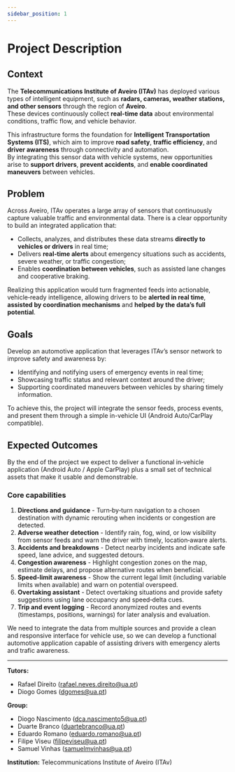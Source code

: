 ```yaml
---
sidebar_position: 1
---
```


# Project Description

## Context
The **Telecommunications Institute of Aveiro (ITAv)** has deployed various types of intelligent equipment, such as **radars, cameras, weather stations, and other sensors** through the region of **Aveiro**.  
These devices continuously collect **real-time data** about environmental conditions, traffic flow, and vehicle behavior.

This infrastructure forms the foundation for **Intelligent Transportation Systems (ITS)**, which aim to improve **road safety**, **traffic efficiency**, and **driver awareness** through connectivity and automation.  
By integrating this sensor data with vehicle systems, new opportunities arise to **support drivers**, **prevent accidents**, and **enable coordinated maneuvers** between vehicles.

## Problem
Across Aveiro, ITAv operates a large array of sensors that continuously capture valuable traffic and environmental data. There is a clear opportunity to build an integrated application that:
- Collects, analyzes, and distributes these data streams **directly to vehicles or drivers** in real time;
- Delivers **real‑time alerts** about emergency situations such as accidents, severe weather, or traffic congestion;
- Enables **coordination between vehicles**, such as assisted lane changes and cooperative braking.

Realizing this application would turn fragmented feeds into actionable, vehicle‑ready intelligence, allowing drivers to be **alerted in real time**, **assisted by coordination mechanisms** and **helped by the data’s full potential**.

## Goals
Develop an automotive application that leverages ITAv’s sensor network to improve safety and awareness by:
- Identifying and notifying users of emergency events in real time;
- Showcasing traffic status and relevant context around the driver;
- Supporting coordinated maneuvers between vehicles by sharing timely information.

To achieve this, the project will integrate the sensor feeds, process events, and present them through a simple in-vehicle UI (Android Auto/CarPlay compatible).


## Expected Outcomes
By the end of the project we expect to deliver a functional in‑vehicle application (Android Auto / Apple CarPlay) plus a small set of technical assets that make it usable and demonstrable.

### Core capabilities
1. **Directions and guidance** - Turn‑by‑turn navigation to a chosen destination with dynamic rerouting when incidents or congestion are detected.
2. **Adverse weather detection** - Identify rain, fog, wind, or low visibility from sensor feeds and warn the driver with timely, location‑aware alerts.
3. **Accidents and breakdowns** - Detect nearby incidents and indicate safe speed, lane advice, and suggested detours.
4. **Congestion awareness** - Highlight congestion zones on the map, estimate delays, and propose alternative routes when beneficial.
5. **Speed‑limit awareness** - Show the current legal limit (including variable limits when available) and warn on potential overspeed.
6. **Overtaking assistant** - Detect overtaking situations and provide safety suggestions using lane occupancy and speed‑delta cues.
7. **Trip and event logging** - Record anonymized routes and events (timestamps, positions, warnings) for later analysis and evaluation.

We need to integrate the data from multiple sources and provide a clean and responsive interface for vehicle use, so we can develop a functional automotive application capable of assisting drivers with emergency alerts and trafic awareness.

---

**Tutors:**  
- Rafael Direito (rafael.neves.direito@ua.pt)  
- Diogo Gomes (dgomes@ua.pt)  

**Group:**
- Diogo Nascimento (dca.nascimento5@ua.pt)
- Duarte Branco (duartebranco@ua.pt)
- Eduardo Romano (eduardo.romano@ua.pt)
- Filipe Viseu (filipeviseu@ua.pt)
- Samuel Vinhas (samuelmvinhas@ua.pt)

**Institution:** Telecommunications Institute of Aveiro (ITAv)